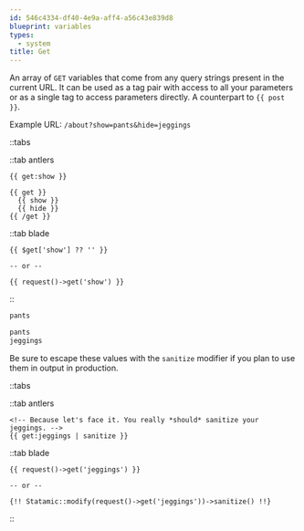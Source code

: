 ```yaml
---
id: 546c4334-df40-4e9a-aff4-a56c43e839d8
blueprint: variables
types:
  - system
title: Get
---
```

An array of `GET` variables that come from any query strings present in the current URL. It can be used as a tag pair with access to all your parameters or as a single tag to access parameters directly. A counterpart to `{{ post }}`.


Example URL: `/about?show=pants&hide=jeggings`

::tabs

::tab antlers
```antlers
{{ get:show }}

{{ get }}
  {{ show }}
  {{ hide }}
{{ /get }}

```
::tab blade
```blade
{{ $get['show'] ?? '' }}

-- or --

{{ request()->get('show') }}
```
::

```html
pants

pants
jeggings
```

Be sure to escape these values with the `sanitize` modifier if you plan to use them in output in production.

::tabs

::tab antlers
```antlers
<!-- Because let's face it. You really *should* sanitize your jeggings. -->
{{ get:jeggings | sanitize }}
```
::tab blade
```blade
{{ request()->get('jeggings') }}

-- or --

{!! Statamic::modify(request()->get('jeggings'))->sanitize() !!}
```
::
